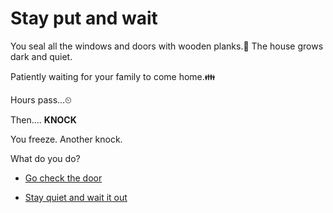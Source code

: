 # Stay put and wait

You seal all the windows and doors with wooden planks.🔨
The house grows dark and quiet.

Patiently waiting for your family to come home.👪

Hours pass...⏲

Then….
**KNOCK**

You freeze. Another knock.

What do you do?

- [Go check the door](./scene5B.md)

- [Stay quiet and wait it out](./scene5C.md)
